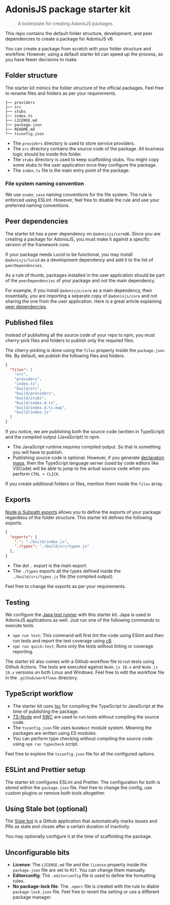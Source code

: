 # AdonisJS package starter kit
> A boilerplate for creating AdonisJS packages

This repo contains the default folder structure, development, and peer dependencies to create a package for AdonisJS v6.

You can create a package from scratch with your folder structure and workflow. However, using a default starter kit can speed up the process, as you have fewer decisions to make.

## Folder structure

The starter kit mimics the folder structure of the official packages. Feel free to rename files and folders as per your requirements.

```
├── providers
├── src
├── stubs
├── index.ts
├── LICENSE.md
├── package.json
├── README.md
└── tsconfig.json
```

- The `providers` directory is used to store service providers.
- The `src` directory contains the source code of the package. All business logic should be inside this folder.
- The `stubs` directory is used to keep scaffolding stubs. You might copy some stubs to the user application once they configure the package.
- The `index.ts` file is the main entry point of the package.

### File system naming convention

We use `snake_case` naming conventions for the file system. The rule is enforced using ESLint. However, feel free to disable the rule and use your preferred naming conventions.

## Peer dependencies

The starter kit has a peer dependency on `@adonisjs/core@6`. Since you are creating a package for AdonisJS, you must make it against a specific version of the framework core.

If your package needs Lucid to be functional, you may install `@adonisjs/lucid` as a development dependency and add it to the list of `peerDependencies`.

As a rule of thumb, packages installed in the user application should be part of the `peerDependencies` of your package and not the main dependency.

For example, if you install `@adonisjs/core` as a main dependency, then essentially, you are importing a separate copy of `@adonisjs/core` and not sharing the one from the user application. Here is a great article explaining [peer dependencies](https://blog.bitsrc.io/understanding-peer-dependencies-in-javascript-dbdb4ab5a7be).

## Published files

Instead of publishing all the source code of your repo to npm, you must cherry-pick files and folders to publish only the required files.

The cherry-picking is done using the `files` property inside the `package.json` file. By default, we publish the following files and folders. 

```json
{
  "files": [
    "src",
    "providers",
    "index.ts",
    "build/src",
    "build/providers",
    "build/stubs",
    "build/index.d.ts",
    "build/index.d.ts.map",
    "build/index.js"
  ]
}
```

If you notice, we are publishing both the source code (written in TypeScript) and the compiled output (JavaScript) to npm.

- The JavaScript runtime requires compiled output. So that is something you will have to publish.
- Publishing source code is optional. However, if you generate [declaration maps](https://www.typescriptlang.org/tsconfig#declarationMap), then the TypeScript language server (used by code editors like VSCode) will be able to jump to the actual source code when you perform `CTRL + CLICK`.

If you create additional folders or files, mention them inside the `files` array.

## Exports

[Node.js Subpath exports](https://nodejs.org/api/packages.html#subpath-exports) allows you to define the exports of your package regardless of the folder structure. This starter kit defines the following exports.

```json
{
  "exports": {
    ".": "./build/index.js",
    "./types": "./build/src/types.js"
  },  
}
```

- The dot `.` export is the main export.
- The `./types` exports all the types defined inside the `./build/src/types.js` file (the compiled output).

Feel free to change the exports as per your requirements.

## Testing

We configure the [Japa test runner](https://japa.dev/) with this starter kit. Japa is used in AdonisJS applications as well. Just run one of the following commands to execute tests.

- `npm run test`: This command will first lint the code using ESlint and then run tests and report the test coverage using [c8](https://github.com/bcoe/c8).
- `npm run quick:test`: Runs only the tests without linting or coverage reporting.

The starter kit also comes with a Github workflow file to run tests using Github Actions. The tests are executed against `Node.js 18.x` and `Node.js 19.x` versions on both Linux and Windows. Feel free to edit the workflow file in the `.github/workflows` directory.

## TypeScript workflow

- The starter kit uses [tsc](https://www.typescriptlang.org/docs/handbook/compiler-options.html) for compiling the TypeScript to JavaScript at the time of publishing the package.
- [TS-Node](https://typestrong.org/ts-node/) and [SWC](https://swc.rs/) are used to run tests without compiling the source code.
- The `tsconfig.json` file uses `NodeNext` module system. Meaning the packages are written using ES modules.
- You can perform type checking without compiling the source code using `npm run typecheck` script.

Feel free to explore the `tsconfig.json` file for all the configured options.

## ESLint and Prettier setup

The starter kit configures ESLint and Prettier. The configuration for both is stored within the `package.json` file. Feel free to change the config, use custom plugins or remove both tools altogether.

## Using Stale bot (optional)

The [Stale bot](https://github.com/apps/stale) is a Github application that automatically marks issues and PRs as stale and closes after a certain duration of inactivity.

You may optionally configure it at the time of scaffolding the package. 

## Unconfigurable bits

- **License**: The `LICENSE.md` file and the `license` property inside the `package.json` file are set to `MIT`. You can change them manually.
- **Editorconfig**: The `.editorconfig` file is used to define the formatting rules.
- **No package-lock file**: The `.npmrc` file is created with the rule to diable `package-lock.json` file. Feel free to revert the setting or use a different package manager.
